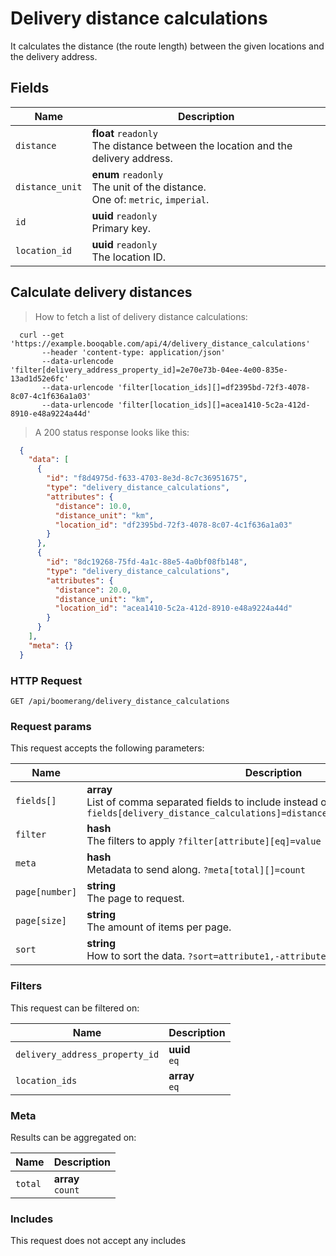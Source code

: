 # Delivery distance calculations

It calculates the distance (the route length) between the given locations and the delivery address.

## Fields

 Name | Description
-- | --
`distance` | **float** `readonly`<br>The distance between the location and the delivery address. 
`distance_unit` | **enum** `readonly`<br>The unit of the distance.<br> One of: `metric`, `imperial`.
`id` | **uuid** `readonly`<br>Primary key.
`location_id` | **uuid** `readonly`<br>The location ID. 


## Calculate delivery distances


> How to fetch a list of delivery distance calculations:

```shell
  curl --get 'https://example.booqable.com/api/4/delivery_distance_calculations'
       --header 'content-type: application/json'
       --data-urlencode 'filter[delivery_address_property_id]=2e70e73b-04ee-4e00-835e-13ad1d52e6fc'
       --data-urlencode 'filter[location_ids][]=df2395bd-72f3-4078-8c07-4c1f636a1a03'
       --data-urlencode 'filter[location_ids][]=acea1410-5c2a-412d-8910-e48a9224a44d'
```

> A 200 status response looks like this:

```json
  {
    "data": [
      {
        "id": "f8d4975d-f633-4703-8e3d-8c7c36951675",
        "type": "delivery_distance_calculations",
        "attributes": {
          "distance": 10.0,
          "distance_unit": "km",
          "location_id": "df2395bd-72f3-4078-8c07-4c1f636a1a03"
        }
      },
      {
        "id": "8dc19268-75fd-4a1c-88e5-4a0bf08fb148",
        "type": "delivery_distance_calculations",
        "attributes": {
          "distance": 20.0,
          "distance_unit": "km",
          "location_id": "acea1410-5c2a-412d-8910-e48a9224a44d"
        }
      }
    ],
    "meta": {}
  }
```

### HTTP Request

`GET /api/boomerang/delivery_distance_calculations`

### Request params

This request accepts the following parameters:

Name | Description
-- | --
`fields[]` | **array** <br>List of comma separated fields to include instead of the default fields. `?fields[delivery_distance_calculations]=distance,distance_unit,location_id`
`filter` | **hash** <br>The filters to apply `?filter[attribute][eq]=value`
`meta` | **hash** <br>Metadata to send along. `?meta[total][]=count`
`page[number]` | **string** <br>The page to request.
`page[size]` | **string** <br>The amount of items per page.
`sort` | **string** <br>How to sort the data. `?sort=attribute1,-attribute2`


### Filters

This request can be filtered on:

Name | Description
-- | --
`delivery_address_property_id` | **uuid** <br>`eq`
`location_ids` | **array** <br>`eq`


### Meta

Results can be aggregated on:

Name | Description
-- | --
`total` | **array** <br>`count`


### Includes

This request does not accept any includes